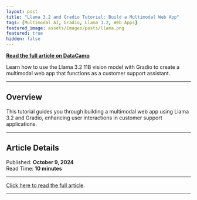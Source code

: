 ```yaml
---
layout: post
title: "Llama 3.2 and Gradio Tutorial: Build a Multimodal Web App"
tags: [Multimodal AI, Gradio, Llama 3.2, Web Apps]
featured_image: assets/images/posts/llama.png
featured: true
hidden: false
---
```


**[Read the full article on DataCamp](https://www.datacamp.com/tutorial/llama-gradio-app)**

Learn how to use the Llama 3.2 11B vision model with Gradio to create a multimodal web app that functions as a customer support assistant.

---

## Overview

This tutorial guides you through building a multimodal web app using Llama 3.2 and Gradio, enhancing user interactions in customer support applications.

---

## Article Details

Published: **October 9, 2024**  
Read Time: **10 minutes**

---

[Click here to read the full article](https://www.datacamp.com/tutorial/llama-gradio-app).

---
